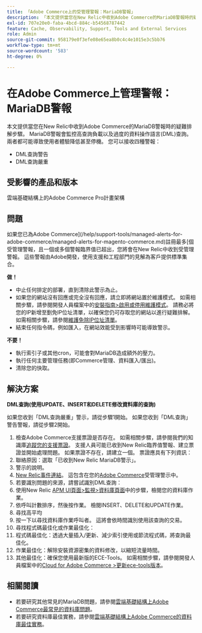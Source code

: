 ```yaml
---
title: 「Adobe Commerce上的受管理警報：MariaDB警報」
description: 「本文提供當您在New Relic中收到Adobe Commerce的MariaDB警報時的疑難排解步驟。 MariaDB警報會監控高查詢負載以及過度的資料操作語言(DML)查詢。 兩者都可能導致使用者體驗降低甚至停機。 您可以收到四種警報：'
exl-id: 707e20e0-faba-4bcd-884c-b54568787442
feature: Cache, Observability, Support, Tools and External Services
role: Admin
source-git-commit: 958179e0f3efe08e65ea8b0c4c4e1015e3c5bb76
workflow-type: tm+mt
source-wordcount: '583'
ht-degree: 0%

---
```


# 在Adobe Commerce上管理警報：MariaDB警報

本文提供當您在New Relic中收到Adobe Commerce的MariaDB警報時的疑難排解步驟。 MariaDB警報會監控高查詢負載以及過度的資料操作語言(DML)查詢。 兩者都可能導致使用者體驗降低甚至停機。 您可以接收四種警報：

* DML查詢警告
* DML查詢嚴重

## **受影響的產品和版本**

雲端基礎結構上的Adobe Commerce Pro計畫架構

## 問題

如果您已為Adobe Commerce](/help/support-tools/managed-alerts-for-adobe-commerce/managed-alerts-for-magento-commerce.md)註冊最多[個受管理警報，且一個或多個警報臨界值已超出，您將會在New Relic中收到受管理警報。 這些警報由Adobe開發，使用支援和工程部門的見解為客戶提供標準集合。

**做！**

* 中止任何排定的部署，直到清除此警示為止。
* 如果您的網站沒有回應或完全沒有回應，請立即將網站置於維護模式。 如需相關步驟，請參閱開發人員檔案中的[安裝指南>啟用或停用維護模式](https://devdocs.magento.com/guides/v2.4/install-gde/install/cli/install-cli-subcommands-maint.html?itm_source=devdocs&amp;itm_medium=search_page&amp;itm_campaign=federated_search&amp;itm_term=mainten)。 請務必將您的IP新增至劐免IP位址清單，以確保您仍可存取您的網站以進行疑難排解。 如需相關步驟，請參閱[維護免除IP位址清單](https://devdocs.magento.com/guides/v2.4/install-gde/install/cli/install-cli-subcommands-maint.html?itm_source=devdocs&amp;itm_medium=search_page&amp;itm_campaign=federated_search&amp;itm_term=mainten#instgde-cli-maint-exempt)。
* 結束任何指令碼，例如匯入，在網站效能受到影響時可能導致警示。

**不要！**

* 執行索引子或其他cron，可能會對MariaDB造成額外的壓力。
* 執行任何主要管理任務(即Commerce管理、資料匯入/匯出)。
* 清除您的快取。

## 解決方案

**DML查詢(使用UPDATE、INSERT和DELETE修改資料庫的查詢)**

如果您收到「DML查詢嚴重」警示，請從步驟1開始。 如果您收到「DML查詢」警告警報，請從步驟2開始。

1. 檢查Adobe Commerce支援票證是否存在。 如需相關步驟，請參閱我們的知識庫[追蹤您的支援票證](/help/help-center-guide/help-center/magento-help-center-user-guide.md#track-tickets)。 支援人員可能已收到New Relic臨界值警報、建立票證並開始處理問題。 如果票證不存在，請建立一個。 票證應具有下列資訊：
1. 聯絡原因：選取「已收到New Relic MariaDB警示」。
1. 警示的說明。
1. [New Relic事件連結](https://docs.newrelic.com/docs/alerts-applied-intelligence/new-relic-alerts/alert-incidents/view-violation-event-details-incidents)。 這包含在您的[Adobe Commerce](/help/support-tools/managed-alerts-for-adobe-commerce/managed-alerts-for-magento-commerce.md)受管理警示中。
1. 若要識別問題的來源，請嘗試識別DML查詢：
1. 使用New Relic [APM UI頁面>監視>資料庫頁面](https://docs.newrelic.com/docs/apm/apm-ui-pages/monitoring/databases-page-view-operations-throughput-response-time)中的步驟，檢閱您的資料庫作業。
1. 依呼叫計數排序，然後按作業。 檢閱INSERT、DELETE和UPDATE作業。
1. 尋找高平均
1. 按一下以尋找資料庫作業呼叫者。 這將會依時間識別使用該查詢的交易。
1. 尋找程式碼最佳化或作業最佳化：
1. 程式碼最佳化：透過大量插入/更新、減少索引使用或節流程式碼，將查詢最佳化。
1. 作業最佳化：解除安裝資源密集的資料修改，以縮短流量時間。
1. 其他最佳化：確保您使用最新版的ECE-Tools。 如需相關步驟，請參閱開發人員檔案中的[Cloud for Adobe Commerce >更新ece-tools版本](https://devdocs.magento.com/cloud/project/ece-tools-update.html)。

## 相關閱讀

* 若要研究其他常見的MariaDB問題，請參閱[雲端基礎結構上Adobe Commerce最常見的資料庫問題](https://experienceleague.adobe.com/docs/commerce-operations/implementation-playbook/best-practices/maintenance/resolve-database-performance-issues.html)。
* 若要研究資料庫最佳實務，請參閱[雲端基礎結構上Adobe Commerce的資料庫最佳實務](https://experienceleague.adobe.com/docs/commerce-operations/implementation-playbook/best-practices/planning/database-on-cloud.html)。
